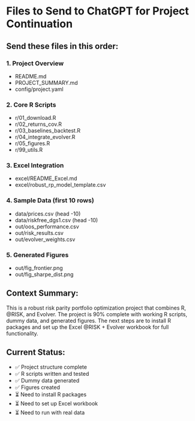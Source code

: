 # Files to Send to ChatGPT for Project Continuation

## Send these files in this order:

### 1. Project Overview
- README.md
- PROJECT_SUMMARY.md  
- config/project.yaml

### 2. Core R Scripts
- r/01_download.R
- r/02_returns_cov.R
- r/03_baselines_backtest.R
- r/04_integrate_evolver.R
- r/05_figures.R
- r/99_utils.R

### 3. Excel Integration
- excel/README_Excel.md
- excel/robust_rp_model_template.csv

### 4. Sample Data (first 10 rows)
- data/prices.csv (head -10)
- data/riskfree_dgs1.csv (head -10)
- out/oos_performance.csv
- out/risk_results.csv
- out/evolver_weights.csv

### 5. Generated Figures
- out/fig_frontier.png
- out/fig_sharpe_dist.png

## Context Summary:
This is a robust risk parity portfolio optimization project that combines R, @RISK, and Evolver. The project is 90% complete with working R scripts, dummy data, and generated figures. The next steps are to install R packages and set up the Excel @RISK + Evolver workbook for full functionality.

## Current Status:
- ✅ Project structure complete
- ✅ R scripts written and tested
- ✅ Dummy data generated
- ✅ Figures created
- ⏳ Need to install R packages
- ⏳ Need to set up Excel workbook
- ⏳ Need to run with real data
